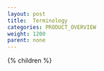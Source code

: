 ```yaml
---
layout: post
title:  Terminology
categories: PRODUCT_OVERVIEW
weight: 1200
parent: none
---
```


{% children %}
